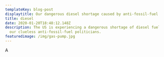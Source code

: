 ```yaml
---
templateKey: blog-post
displaytitle: Our dangerous diesel shortage caused by anti-fossil-fuel politicians
title: diesel
date: 2020-01-20T18:48:12.148Z
description: The US is experiencing a dangerous shortage of diesel fuel. Blame
  our clueless anti-fossil-fuel politicians.
featuredimage: /img/gas-pump.jpg
---
```

A﻿